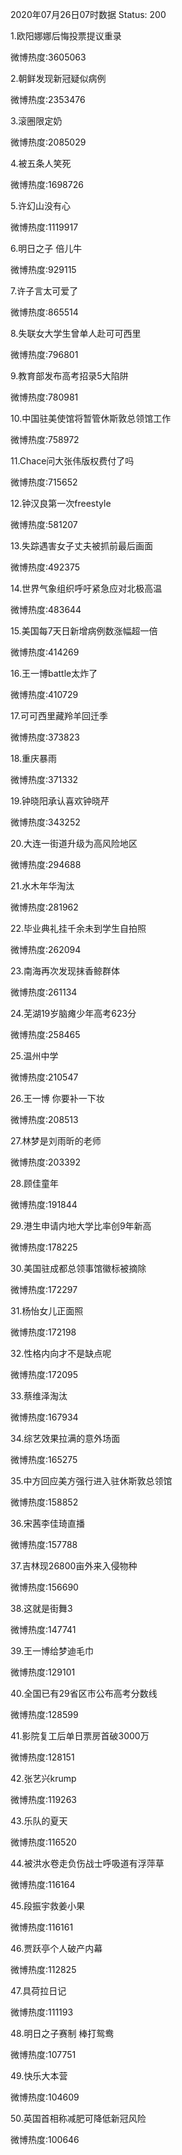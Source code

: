 2020年07月26日07时数据
Status: 200

1.欧阳娜娜后悔投票提议重录

微博热度:3605063

2.朝鲜发现新冠疑似病例

微博热度:2353476

3.滚圈限定奶

微博热度:2085029

4.被五条人笑死

微博热度:1698726

5.许幻山没有心

微博热度:1119917

6.明日之子 倍儿牛

微博热度:929115

7.许子言太可爱了

微博热度:865514

8.失联女大学生曾单人赴可可西里

微博热度:796801

9.教育部发布高考招录5大陷阱

微博热度:780981

10.中国驻美使馆将暂管休斯敦总领馆工作

微博热度:758972

11.Chace问大张伟版权费付了吗

微博热度:715652

12.钟汉良第一次freestyle

微博热度:581207

13.失踪遇害女子丈夫被抓前最后画面

微博热度:492375

14.世界气象组织呼吁紧急应对北极高温

微博热度:483644

15.美国每7天日新增病例数涨幅超一倍

微博热度:414269

16.王一博battle太炸了

微博热度:410729

17.可可西里藏羚羊回迁季

微博热度:373823

18.重庆暴雨

微博热度:371332

19.钟晓阳承认喜欢钟晓芹

微博热度:343252

20.大连一街道升级为高风险地区

微博热度:294688

21.水木年华淘汰

微博热度:281962

22.毕业典礼挂千余未到学生自拍照

微博热度:262094

23.南海再次发现抹香鲸群体

微博热度:261134

24.芜湖19岁脑瘫少年高考623分

微博热度:258465

25.温州中学

微博热度:210547

26.王一博 你要补一下妆

微博热度:208513

27.林梦是刘雨昕的老师

微博热度:203392

28.顾佳童年

微博热度:191844

29.港生申请内地大学比率创9年新高

微博热度:178225

30.美国驻成都总领事馆徽标被摘除

微博热度:172297

31.杨怡女儿正面照

微博热度:172198

32.性格内向才不是缺点呢

微博热度:172095

33.蔡维泽淘汰

微博热度:167934

34.综艺效果拉满的意外场面

微博热度:165275

35.中方回应美方强行进入驻休斯敦总领馆

微博热度:158852

36.宋茜李佳琦直播

微博热度:157788

37.吉林现26800亩外来入侵物种

微博热度:156690

38.这就是街舞3

微博热度:147741

39.王一博给梦迪毛巾

微博热度:129101

40.全国已有29省区市公布高考分数线

微博热度:128599

41.影院复工后单日票房首破3000万

微博热度:128151

42.张艺兴krump

微博热度:119263

43.乐队的夏天

微博热度:116520

44.被洪水卷走负伤战士呼吸道有浮萍草

微博热度:116164

45.段振宇救姜小果

微博热度:116161

46.贾跃亭个人破产内幕

微博热度:112825

47.具荷拉日记

微博热度:111193

48.明日之子赛制 棒打鸳鸯

微博热度:107751

49.快乐大本营

微博热度:104609

50.英国首相称减肥可降低新冠风险

微博热度:100646

